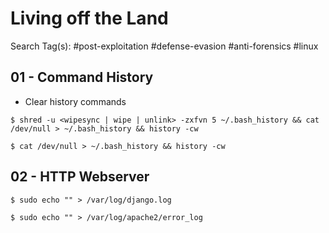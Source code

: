# Living off the Land

Search Tag(s): #post-exploitation #defense-evasion #anti-forensics #linux

## 01 - Command History

- Clear history commands

`$ shred -u <wipesync | wipe | unlink> -zxfvn 5 ~/.bash_history && cat /dev/null > ~/.bash_history && history -cw`

`$ cat /dev/null > ~/.bash_history && history -cw`

## 02 - HTTP Webserver

`$ sudo echo "" > /var/log/django.log`

`$ sudo echo "" > /var/log/apache2/error_log`